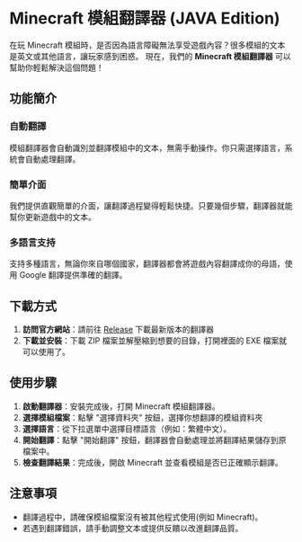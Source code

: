 # Minecraft 模組翻譯器 (JAVA Edition)

在玩 Minecraft 模組時，是否因為語言障礙無法享受遊戲內容？很多模組的文本是英文或其他語言，讓玩家感到困惑。
現在，我們的 **Minecraft 模組翻譯器** 可以幫助你輕鬆解決這個問題！

## 功能簡介
### 自動翻譯

模組翻譯器會自動識別並翻譯模組中的文本，無需手動操作。你只需選擇語言，系統會自動處理翻譯。

### 簡單介面

我們提供直觀簡單的介面，讓翻譯過程變得輕鬆快捷。只要幾個步驟，翻譯器就能幫你更新遊戲中的文本。

### 多語言支持

支持多種語言，無論你來自哪個國家，翻譯器都會將遊戲內容翻譯成你的母語，使用 Google 翻譯提供準確的翻譯。

## 下載方式

1. **訪問官方網站**：請前往 [Release](https://github.com/Jenne14294/MinecraftModTranslator/releases) 下載最新版本的翻譯器
2. **下載並安裝**：下載 ZIP 檔案並解壓縮到想要的目錄，打開裡面的 EXE 檔案就可以使用了。

## 使用步驟

1. **啟動翻譯器**：安裝完成後，打開 Minecraft 模組翻譯器。
2. **選擇模組檔案**：點擊 "選擇資料夾" 按鈕，選擇你想翻譯的模組資料夾
3. **選擇語言**：從下拉選單中選擇目標語言（例如：繁體中文）。
4. **開始翻譯**：點擊 "開始翻譯" 按鈕，翻譯器會自動處理並將翻譯結果儲存到原檔案中。
5. **檢查翻譯結果**：完成後，開啟 Minecraft 並查看模組是否已正確顯示翻譯。

## 注意事項

- 翻譯過程中，請確保模組檔案沒有被其他程式使用(例如 Minecraft)。
- 若遇到翻譯錯誤，請手動調整文本或提供反饋以改進翻譯品質。
